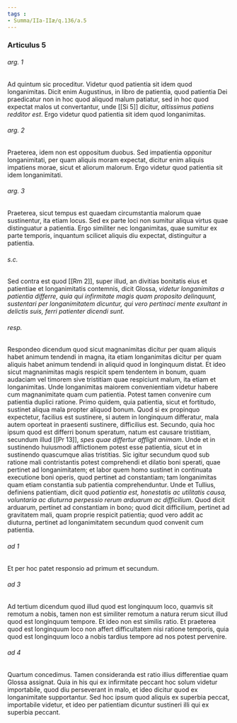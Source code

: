```yaml
---
tags : 
- Summa/IIa-IIæ/q.136/a.5
---
```


### Articulus 5

###### arg. 1
Ad quintum sic proceditur. Videtur quod patientia sit idem quod longanimitas. Dicit enim Augustinus, in libro de patientia, quod patientia Dei praedicatur non in hoc quod aliquod malum patiatur, sed in hoc quod expectat malos ut convertantur, unde [[Si 5]] dicitur, *altissimus patiens redditor est*. Ergo videtur quod patientia sit idem quod longanimitas.

###### arg. 2
Praeterea, idem non est oppositum duobus. Sed impatientia opponitur longanimitati, per quam aliquis moram expectat, dicitur enim aliquis impatiens morae, sicut et aliorum malorum. Ergo videtur quod patientia sit idem longanimitati.

###### arg. 3
Praeterea, sicut tempus est quaedam circumstantia malorum quae sustinentur, ita etiam locus. Sed ex parte loci non sumitur aliqua virtus quae distinguatur a patientia. Ergo similiter nec longanimitas, quae sumitur ex parte temporis, inquantum scilicet aliquis diu expectat, distinguitur a patientia.

###### s.c.
Sed contra est quod [[Rm 2]], super illud, an divitias bonitatis eius et patientiae et longanimitatis contemnis, dicit Glossa, *videtur longanimitas a patientia differre, quia qui infirmitate magis quam proposito delinquunt, sustentari per longanimitatem dicuntur, qui vero pertinaci mente exultant in delictis suis, ferri patienter dicendi sunt*.

###### resp.
Respondeo dicendum quod sicut magnanimitas dicitur per quam aliquis habet animum tendendi in magna, ita etiam longanimitas dicitur per quam aliquis habet animum tendendi in aliquid quod in longinquum distat. Et ideo sicut magnanimitas magis respicit spem tendentem in bonum, quam audaciam vel timorem sive tristitiam quae respiciunt malum, ita etiam et longanimitas. Unde longanimitas maiorem convenientiam videtur habere cum magnanimitate quam cum patientia. Potest tamen convenire cum patientia duplici ratione. Primo quidem, quia patientia, sicut et fortitudo, sustinet aliqua mala propter aliquod bonum. Quod si ex propinquo expectetur, facilius est sustinere, si autem in longinquum differatur, mala autem oporteat in praesenti sustinere, difficilius est. Secundo, quia hoc ipsum quod est differri bonum speratum, natum est causare tristitiam, secundum illud [[Pr 13]], *spes quae differtur affligit animam*. Unde et in sustinendo huiusmodi afflictionem potest esse patientia, sicut et in sustinendo quascumque alias tristitias. Sic igitur secundum quod sub ratione mali contristantis potest comprehendi et dilatio boni sperati, quae pertinet ad longanimitatem; et labor quem homo sustinet in continuata executione boni operis, quod pertinet ad constantiam; tam longanimitas quam etiam constantia sub patientia comprehenduntur. Unde et Tullius, definiens patientiam, dicit quod *patientia est, honestatis ac utilitatis causa, voluntaria ac diuturna perpessio rerum arduarum ac difficilium*. Quod dicit arduarum, pertinet ad constantiam in bono; quod dicit difficilium, pertinet ad gravitatem mali, quam proprie respicit patientia; quod vero addit ac diuturna, pertinet ad longanimitatem secundum quod convenit cum patientia.

###### ad 1
Et per hoc patet responsio ad primum et secundum.

###### ad 3
Ad tertium dicendum quod illud quod est longinquum loco, quamvis sit remotum a nobis, tamen non est similiter remotum a natura rerum sicut illud quod est longinquum tempore. Et ideo non est similis ratio. Et praeterea quod est longinquum loco non affert difficultatem nisi ratione temporis, quia quod est longinquum loco a nobis tardius tempore ad nos potest pervenire.

###### ad 4
Quartum concedimus. Tamen consideranda est ratio illius differentiae quam Glossa assignat. Quia in his qui ex infirmitate peccant hoc solum videtur importabile, quod diu perseverant in malo, et ideo dicitur quod ex longanimitate supportantur. Sed hoc ipsum quod aliquis ex superbia peccat, importabile videtur, et ideo per patientiam dicuntur sustineri illi qui ex superbia peccant.

